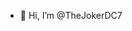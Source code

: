 - 👋 Hi, I’m @TheJokerDC7


<!---
TheJokerDC7/TheJokerDC7 is a ✨ special ✨ repository because its `README.md` (this file) appears on your GitHub profile.
You can click the Preview link to take a look at your changes.
--->
